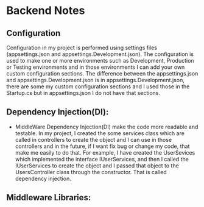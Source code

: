 # Backend Notes
## Configuration
Configuration in my project is performed using settings files (appsettings.json and appsettings.Development.json). The configuration is used to make one or
more environments such as Development, Production or Testing environments and in those environments I can add your own custom configuration sections. The
difference between the appsettings.json and appsettings.Development.json is in appsettings.Development.json, there are some my custom configuration sections and I
used those in the Startup.cs but in appsettings.json I do not have that sections.

## Dependency Injection(DI):
- MiddleWare Dependency Injection(DI) make the code more readable and testable. In my project, I created the some services class which are called in
controllers to create the object and I can use in those controllers and in the future, if I want fix bug or change my code, that make me easily to do that.
For example, I have created the UserSevices which implemented the interface IUserServices, and then I called the IUserServices to create
the object and I passed that object to the UsersController class through the constructor. That is called dependency injection.

## Middleware Libraries:
